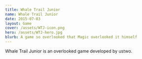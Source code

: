 ```yaml
---
title: Whale Trail Junior
name: Whale Trail Junior
date: 2015-07-03
layout: Game
cover: /assets/WTJ-icon.png
hero: /assets/WTJ-hero.jpg
blurb: A game so overlooked that Magic overlooked it himself
---
```


Whale Trail Junior is an overlooked game developed by ustwo.
